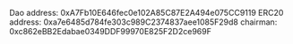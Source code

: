 Dao address: 0xA7Fb10E646fec0e102A85C87E2A494e075CC9119
ERC20 address: 0xa7e6485d784fe303c989C2374837aee1085F29d8
chairman: 0xc862eBB2Edabae0349DDF99970E825F2D2ce969F
